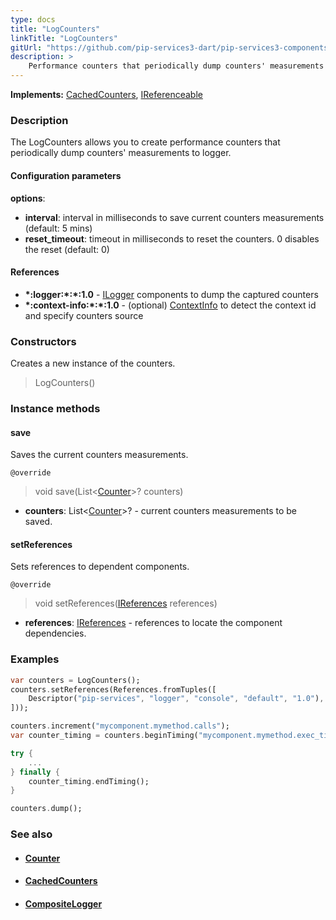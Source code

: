 ```yaml
---
type: docs
title: "LogCounters"
linkTitle: "LogCounters"
gitUrl: "https://github.com/pip-services3-dart/pip-services3-components-dart"
description: >
    Performance counters that periodically dump counters' measurements to logger.
---
```


**Implements:** [CachedCounters](../cached_counters), [IReferenceable](../../../commons/refer/ireferenceable)

### Description

The LogCounters allows you to create performance counters that periodically dump counters' measurements to logger.

#### Configuration parameters

**options**:
- **interval**: interval in milliseconds to save current counters measurements (default: 5 mins)
- **reset_timeout**: timeout in milliseconds to reset the counters. 0 disables the reset (default: 0)


#### References
- **\*:logger:\*:\*:1.0** - [ILogger](../../log/ilogger) components to dump the captured counters
- **\*:context-info:\*:\*:1.0** - (optional) [ContextInfo](../../info/context_info) to detect the context id and specify counters source

### Constructors
Creates a new instance of the counters.
> LogCounters()

### Instance methods

#### save
Saves the current counters measurements.

`@override`
> void save(List<[Counter](../counter)>? counters)

- **counters**: List<[Counter](../counter)>? - current counters measurements to be saved.


#### setReferences
Sets references to dependent components.

`@override`
> void setReferences([IReferences](../../../commons/refer/ireferences) references)

- **references**: [IReferences](../../../commons/refer/ireferences) - references to locate the component dependencies.

### Examples

```dart
var counters = LogCounters();
counters.setReferences(References.fromTuples([
    Descriptor("pip-services", "logger", "console", "default", "1.0"), ConsoleLogger()
]));

counters.increment("mycomponent.mymethod.calls");
var counter_timing = counters.beginTiming("mycomponent.mymethod.exec_time");

try {
    ...
} finally {
    counter_timing.endTiming();
}

counters.dump();
```

### See also
- #### [Counter](../counter)
- #### [CachedCounters](../cached_counters)
- #### [CompositeLogger](../../log/composite_logger)
